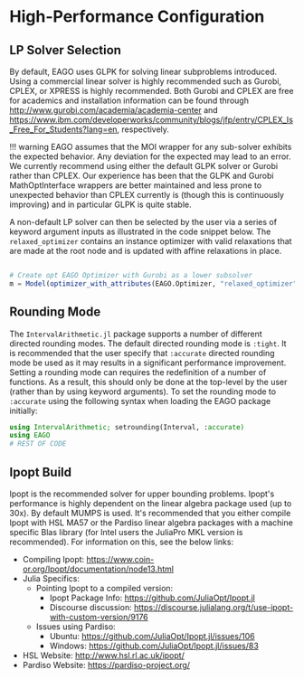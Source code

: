 # High-Performance Configuration

## LP Solver Selection

By default, EAGO uses GLPK for solving linear subproblems introduced. Using a
commercial linear solver is highly recommended such as Gurobi, CPLEX, or XPRESS
is highly recommended. Both Gurobi and CPLEX are free for academics and
installation information can be found through http://www.gurobi.com/academia/academia-center and
https://www.ibm.com/developerworks/community/blogs/jfp/entry/CPLEX_Is_Free_For_Students?lang=en, respectively.

!!! warning
    EAGO assumes that the MOI wrapper for any sub-solver exhibits the expected behavior. Any deviation for the expected may lead to an error. We currently recommend using either the default GLPK solver or Gurobi rather than CPLEX. Our experience has been that the GLPK and Gurobi MathOptInterface wrappers are better maintained and less prone to unexpected behavior than CPLEX currently is (though this is continuously improving) and in particular GLPK is quite stable.

A non-default LP solver can then be selected by the user via a series of keyword argument inputs as illustrated in the code snippet below. The `relaxed_optimizer` contains an instance optimizer with valid relaxations that are made at the root node and is updated with affine relaxations in place.

```julia

# Create opt EAGO Optimizer with Gurobi as a lower subsolver
m = Model(optimizer_with_attributes(EAGO.Optimizer, "relaxed_optimizer" => Gurobi.Optimizer(OutputFlag=0))
```

## Rounding Mode

The `IntervalArithmetic.jl` package supports a number of different directed rounding
modes. The default directed rounding mode is `:tight`. It is recommended that the
user specify that `:accurate` directed rounding mode be used as it may results
in a significant performance  improvement. Setting a rounding mode can requires
the redefinition of a number of functions. As a result, this should only be done
at the top-level by the user (rather than by using keyword arguments). To set the
rounding mode to `:accurate` using the following syntax when loading the EAGO package
initially:

```julia
using IntervalArithmetic; setrounding(Interval, :accurate)
using EAGO
# REST OF CODE
```


## Ipopt Build

Ipopt is the recommended solver for upper bounding problems. Ipopt's performance is highly
dependent on the linear algebra package used (up to 30x). By default MUMPS is used.
It's recommended that you either compile Ipopt with HSL MA57 or the Pardiso linear
algebra packages with a machine specific Blas library (for Intel users the JuliaPro
MKL version is recommended). For information on this, see the below links:

- Compiling Ipopt: https://www.coin-or.org/Ipopt/documentation/node13.html
- Julia Specifics:
   - Pointing Ipopt to a compiled version:
      - Ipopt Package Info: https://github.com/JuliaOpt/Ipopt.jl
      - Discourse discussion: https://discourse.julialang.org/t/use-ipopt-with-custom-version/9176
   - Issues using Pardiso:
      - Ubuntu: https://github.com/JuliaOpt/Ipopt.jl/issues/106
      - Windows: https://github.com/JuliaOpt/Ipopt.jl/issues/83
- HSL Website: http://www.hsl.rl.ac.uk/ipopt/
- Pardiso Website: https://pardiso-project.org/

